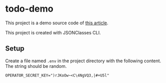 todo-demo
========

This project is a demo source code of [this article](https://medium.com/@victor.teo/the-fastest-way-to-create-and-run-a-python-api-server-in-5-minutes-dd062e09a32d).

This project is created with JSONClasses CLI.

## Setup

Create a file named `.env` in the project directory with the following content.
The string should be random.

```env
OPERATOR_SECRET_KEY=")rJKoOw~<C\4NgVQ3,|#+U5l"
```
